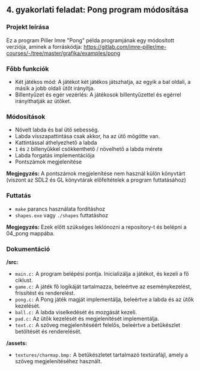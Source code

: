 ## 4. gyakorlati feladat: Pong program módosítása

### Projekt leírása
Ez a program Piller Imre "Pong" példa programjának egy módosított verziója, aminek a forráskódja: https://gitlab.com/imre-piller/me-courses/-/tree/master/grafika/examples/pong

### Főbb funkciók
- Két játékos mód: A játékot két játékos játszhatja, az egyik a bal oldali, a másik a jobb oldali ütőt irányítja.
- Billentyűzet és egér vezérlés: A játékosok billentyűzettel és egérrel irányíthatják az ütőket.

### Módosítások
- Növelt labda és bal ütő sebesség.
- Labda visszapattintása csak akkor, ha az ütő mögötte van.
- Kattintással áthelyezhető a labda
- ```1``` és ```2``` billenyűkkel csökkenthető / növelhető a labda mérete
- Labda forgatás implementációja
- Pontszámok megjelenítése

**Megjegyzés:** A pontszámok megjelenítése nem használ külön könyvtárt (viszont az SDL2 és GL könyvtárak előfeltételek a program futtatásához)

### Futtatás
- ```make``` parancs használata fordításhoz
- ```shapes.exe``` vagy ```./shapes``` futtatáshoz

**Megjegyzés:** Ezek előtt szükséges leklónozni a repository-t és belépni a 04_pong mappába.

### Dokumentáció

**/src:**
- ```main.c:``` A program belépési pontja. Inicializálja a játékot, és kezeli a fő ciklust.
- ```game.c:``` A játék fő logikáját tartalmazza, beleértve az eseménykezelést, frissítést és renderelést.
- ```pong.c:``` A Pong játék magját implementálja, beleértve a labda és az ütők kezelését.
- ```ball.c:``` A labda viselkedését és mozgását kezeli.
- ```pad.c:``` Az ütők kezelését és megjelenítését implementálja.
- ```text.c:``` A szöveg megjelenítéséért felelős, beleértve a betűkészlet betöltését és renderelését.

**/assets:**
- ```textures/charmap.bmp:``` A betűkészletet tartalmazó textúrafájl, amely a szöveg megjelenítéséhez használt.